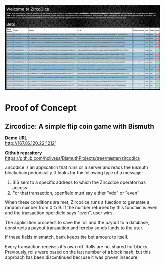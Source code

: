 ![Image of ZircoDice](images/ZircoDice.png)

# Proof of Concept

## Zircodice: A simple flip coin game with Bismuth  

**Demo URL**  
http://167.86.120.22:1212/

**Github repository**  
https://github.com/hclivess/BismuthProjects/tree/master/zircodice

Zircodice is an application that runs on a server and reads the Bismuth blockchain periodically. It looks for the following type of a message: 

1. BIS sent to a specific address to which the Zircodice operator has access  
2. For that transaction, openfield must say either "odd" or "even"  

When these conditions are met, Zircodice runs a function to generate a random number from 0 to 9. If the number returned by this function is even and the transaction opendield says "even", user wins. 

The application proceeds to save the roll and the payout to a database, constructs a payout transaction and hereby sends funds to the user.

If these fields mismatch, bank keeps the bet amount to itself.

Every transaction receives it's own roll. Rolls are not shared for blocks.
Previously, rolls were based on the last number of a block hash, but this approach has been discontinued because it was proven insecure.
